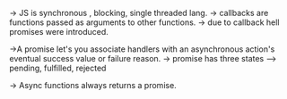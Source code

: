-> JS is synchronous , blocking, single threaded lang.
-> callbacks are functions passed as arguments to other functions.
-> due to callback hell promises were introduced.

->A promise let's you associate handlers with an asynchronous action's eventual success value or failure reason.
-> promise has three states
--> pending, fulfilled, rejected

-> Async functions always returns a promise.

